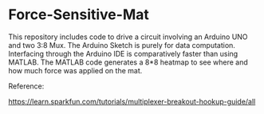 # Force-Sensitive-Mat

This repository includes code to drive a circuit involving an Arduino UNO and two 3:8 Mux. The Arduino Sketch is purely for data computation. Interfacing through the Arduino IDE is comparatively faster than using MATLAB. The MATLAB code generates a 8\*8 heatmap to see where and how much force was applied on the mat.

Reference:

https://learn.sparkfun.com/tutorials/multiplexer-breakout-hookup-guide/all
